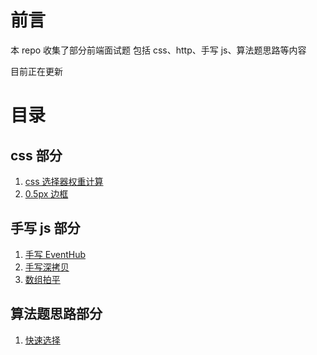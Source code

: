 # 前言

本 repo 收集了部分前端面试题 包括 css、http、手写 js、算法题思路等内容

目前正在更新

# 目录

## css 部分

1. [css 选择器权重计算](https://github.com/Gy-coder/frontend-offer/blob/master/src/%E5%89%8D%E7%AB%AF%E5%89%91%E6%8C%87offer/css/css%E9%80%89%E6%8B%A9%E5%99%A8%E6%9D%83%E9%87%8D.md)
2. [0.5px 边框](https://github.com/Gy-coder/frontend-offer/blob/master/src/%E5%89%8D%E7%AB%AF%E5%89%91%E6%8C%87offer/css/0.5px%E8%BE%B9%E6%A1%86.md)

## 手写 js 部分

1. [手写 EventHub](https://github.com/Gy-coder/frontend-offer/blob/master/src/js%E4%B8%93%E7%B2%BE/EventHub/EventHub.md)
2. [手写深拷贝](https://github.com/Gy-coder/frontend-offer/blob/master/src/js%E4%B8%93%E7%B2%BE/%E6%89%8B%E5%86%99%E6%B7%B1%E6%8B%B7%E8%B4%9D/%E6%89%8B%E5%86%99%E6%B7%B1%E6%8B%B7%E8%B4%9D.md)
3. [数组拍平](./src/js专精/数组拍平/数组拍平.md)

## 算法题思路部分

1. [快速选择](https://github.com/Gy-coder/frontend-offer/blob/master/src/%E7%AE%97%E6%B3%95%E6%80%9D%E8%B7%AF/%E5%BF%AB%E9%80%9F%E9%80%89%E6%8B%A9/%E5%BF%AB%E9%80%9F%E9%80%89%E6%8B%A9.md)
